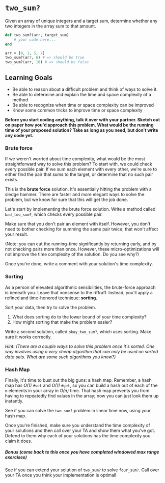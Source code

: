 # `two_sum?`

Given an array of unique integers and a target sum, determine whether any two integers in the array sum to that amount.


```ruby
def two_sum?(arr, target_sum)
    # your code here...
end

arr = [0, 1, 5, 7]
two_sum?(arr, 6) # => should be true
two_sum?(arr, 10) # => should be false
```

## Learning Goals

* Be able to reason about a difficult problem and think of ways to solve it.
* Be able to determine and explain the time and space complexity of a method
* Be able to recognize when time or space complexity can be improved
* Know some common tricks to improve time or space complexity

**Before you start coding anything, talk it over with your partner. Sketch out on paper how you'd approach this problem. What would be the running time of your proposed solution? Take as long as you need, but don't write any code yet.**

### Brute force
If we weren't worried about time complexity, what would be the most straightforward way to solve this problem? To start with, we could check every possible pair. If we sum each element with every other, we're sure to either find the pair that sums to the target, or determine that no such pair exists.

This is the **brute force** solution. It's essentially hitting the problem with a sledge hammer. There are faster and more elegant ways to solve the problem, but we know for sure that this will get the job done.

Let's start by implementing the brute force solution. Write a method called `bad_two_sum?`, which checks every possible pair.

Make sure that you don't pair an element with itself. However, you don't need to bother checking for summing the same pair twice; that won't affect your result.

(Note: you can cut the running-time significantly by returning early, and by not checking pairs more than once. However, these micro-optimizations will not improve the time complexity of the solution. Do you see why?)

Once you're done, write a comment with your solution's time complexity.

### Sorting
As a person of elevated algorithmic sensibilities, the brute-force approach is beneath you. Leave that nonsense to the riffraff. Instead, you'll apply a refined and time-honored technique: **sorting**.

Sort your data, then try to solve the problem.

1. What does sorting do to the lower bound of your time complexity?
2. How might sorting that make the problem easier?

Write a second solution, called `okay_two_sum?`, which uses sorting. Make sure it works correctly.

*Hint: (There are a couple ways to solve this problem once it's sorted. One way involves using a very cheap algorithm that can only be used on sorted data sets. What are some such algorithms you know?)*

### Hash Map
Finally, it's time to bust out the big guns: a hash map. Remember, a hash map has *O(1)* `#set` and *O(1)* `#get`, so you can build a hash out of each of the `n` elements in your array in *O(n)* time. That hash map prevents you from having to repeatedly find values in the array; now you can just look them up instantly.

See if you can solve the `two_sum?` problem in linear time now, using your hash map.

Once you're finished, make sure you understand the time complexity of your solutions and then call over your TA and show them what you've got. Defend to them why each of your solutions has the time complexity you claim it does.

##### Bonus (come back to this once you have completed windowed max range exercises)
See if you can extend your solution of `two_sum?` to solve `four_sum?`. Call over your TA once you think your implementation is optimal!
